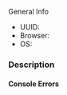 [//]: # (Before logging this issue, look through common problems at https://github.com/HabitRPG/habitrpg/issue If you find your issue there, read at least the first post to see if there is a workaround for you.)

[//]: # (Github is primarily used for reporting bugs. If you have a feature request, use "Help > Request a Feature" so that the feature request can be vetted by the larger Habitica community.)

[//]: # (To report a bug in one of the mobile apps, please report it in the correct repository. Android: https://github.com/HabitRPG/habitrpg-android, iOS: https://github.com/HabitRPG/habitrpg-ios)

[//]: # (For more guidelines see https://github.com/HabitRPG/habitrpg/issues/2760 for more info.)

[//]: # (Fill out relevant information - UUID is found in Settings -> API.)
General Info
  * UUID: 
  * Browser: 
  * OS: 

### Description
[//]: # (Describe bug in detail here. Include pictures if helpful.)



#### Console Errors
[//]: # (Include any JavaScript console errors here.)

